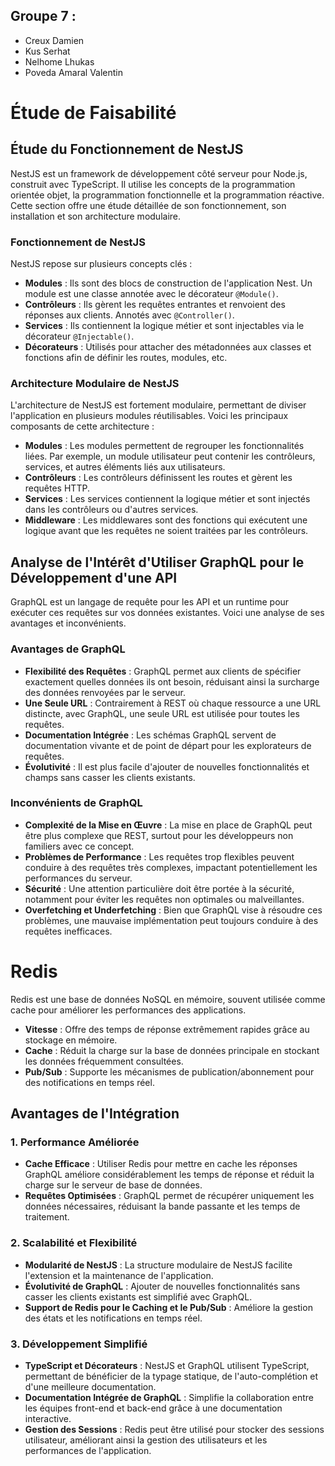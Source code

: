 ## Groupe 7 :

- Creux Damien
- Kus Serhat
- Nelhome Lhukas
- Poveda Amaral Valentin


# Étude de Faisabilité

## Étude du Fonctionnement de NestJS

NestJS est un framework de développement côté serveur pour Node.js, construit avec TypeScript. Il utilise les concepts de la programmation orientée objet, la programmation fonctionnelle et la programmation réactive. Cette section offre une étude détaillée de son fonctionnement, son installation et son architecture modulaire.

### Fonctionnement de NestJS

NestJS repose sur plusieurs concepts clés :

- **Modules** : Ils sont des blocs de construction de l'application Nest. Un module est une classe annotée avec le décorateur `@Module()`.
- **Contrôleurs** : Ils gèrent les requêtes entrantes et renvoient des réponses aux clients. Annotés avec `@Controller()`.
- **Services** : Ils contiennent la logique métier et sont injectables via le décorateur `@Injectable()`.
- **Décorateurs** : Utilisés pour attacher des métadonnées aux classes et fonctions afin de définir les routes, modules, etc.

### Architecture Modulaire de NestJS

L'architecture de NestJS est fortement modulaire, permettant de diviser l'application en plusieurs modules réutilisables. Voici les principaux composants de cette architecture :

- **Modules** : Les modules permettent de regrouper les fonctionnalités liées. Par exemple, un module utilisateur peut contenir les contrôleurs, services, et autres éléments liés aux utilisateurs.
- **Contrôleurs** : Les contrôleurs définissent les routes et gèrent les requêtes HTTP.
- **Services** : Les services contiennent la logique métier et sont injectés dans les contrôleurs ou d'autres services.
- **Middleware** : Les middlewares sont des fonctions qui exécutent une logique avant que les requêtes ne soient traitées par les contrôleurs.

## Analyse de l'Intérêt d'Utiliser GraphQL pour le Développement d'une API

GraphQL est un langage de requête pour les API et un runtime pour exécuter ces requêtes sur vos données existantes. Voici une analyse de ses avantages et inconvénients.

### Avantages de GraphQL

- **Flexibilité des Requêtes** : GraphQL permet aux clients de spécifier exactement quelles données ils ont besoin, réduisant ainsi la surcharge des données renvoyées par le serveur.
- **Une Seule URL** : Contrairement à REST où chaque ressource a une URL distincte, avec GraphQL, une seule URL est utilisée pour toutes les requêtes.
- **Documentation Intégrée** : Les schémas GraphQL servent de documentation vivante et de point de départ pour les explorateurs de requêtes.
- **Évolutivité** : Il est plus facile d'ajouter de nouvelles fonctionnalités et champs sans casser les clients existants.

### Inconvénients de GraphQL

- **Complexité de la Mise en Œuvre** : La mise en place de GraphQL peut être plus complexe que REST, surtout pour les développeurs non familiers avec ce concept.
- **Problèmes de Performance** : Les requêtes trop flexibles peuvent conduire à des requêtes très complexes, impactant potentiellement les performances du serveur.
- **Sécurité** : Une attention particulière doit être portée à la sécurité, notamment pour éviter les requêtes non optimales ou malveillantes.
- **Overfetching et Underfetching** : Bien que GraphQL vise à résoudre ces problèmes, une mauvaise implémentation peut toujours conduire à des requêtes inefficaces.

# Redis

Redis est une base de données NoSQL en mémoire, souvent utilisée comme cache pour améliorer les performances des applications.

- **Vitesse** : Offre des temps de réponse extrêmement rapides grâce au stockage en mémoire.
- **Cache** : Réduit la charge sur la base de données principale en stockant les données fréquemment consultées.
- **Pub/Sub** : Supporte les mécanismes de publication/abonnement pour des notifications en temps réel.

## Avantages de l'Intégration

### 1. Performance Améliorée

- **Cache Efficace** : Utiliser Redis pour mettre en cache les réponses GraphQL améliore considérablement les temps de réponse et réduit la charge sur le serveur de base de données.
- **Requêtes Optimisées** : GraphQL permet de récupérer uniquement les données nécessaires, réduisant la bande passante et les temps de traitement.

### 2. Scalabilité et Flexibilité

- **Modularité de NestJS** : La structure modulaire de NestJS facilite l'extension et la maintenance de l'application.
- **Évolutivité de GraphQL** : Ajouter de nouvelles fonctionnalités sans casser les clients existants est simplifié avec GraphQL.
- **Support de Redis pour le Caching et le Pub/Sub** : Améliore la gestion des états et les notifications en temps réel.

### 3. Développement Simplifié

- **TypeScript et Décorateurs** : NestJS et GraphQL utilisent TypeScript, permettant de bénéficier de la typage statique, de l'auto-complétion et d'une meilleure documentation.
- **Documentation Intégrée de GraphQL** : Simplifie la collaboration entre les équipes front-end et back-end grâce à une documentation interactive.
- **Gestion des Sessions** : Redis peut être utilisé pour stocker des sessions utilisateur, améliorant ainsi la gestion des utilisateurs et les performances de l'application.
